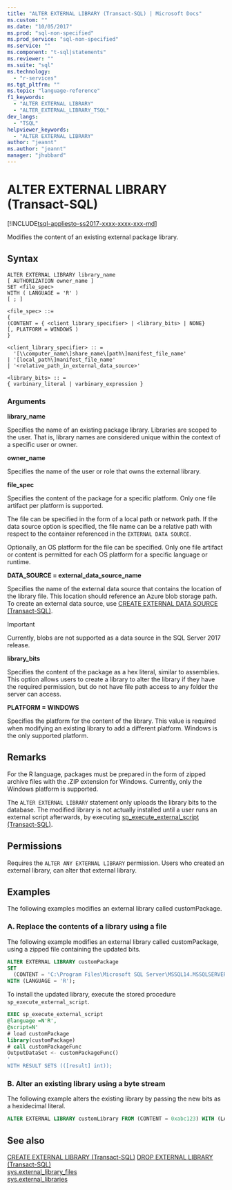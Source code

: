 ```yaml
---
title: "ALTER EXTERNAL LIBRARY (Transact-SQL) | Microsoft Docs"
ms.custom: ""
ms.date: "10/05/2017"
ms.prod: "sql-non-specified"
ms.prod_service: "sql-non-specified"
ms.service: ""
ms.component: "t-sql|statements"
ms.reviewer: ""
ms.suite: "sql"
ms.technology: 
  - "r-services"
ms.tgt_pltfrm: ""
ms.topic: "language-reference"
f1_keywords: 
  - "ALTER EXTERNAL LIBRARY"
  - "ALTER_EXTERNAL_LIBRARY_TSQL"
dev_langs: 
  - "TSQL"
helpviewer_keywords: 
  - "ALTER EXTERNAL LIBRARY"
author: "jeannt"
ms.author: "jeannt"
manager: "jhubbard"
---
```

# ALTER EXTERNAL LIBRARY (Transact-SQL)  

[!INCLUDE[tsql-appliesto-ss2017-xxxx-xxxx-xxx-md](../../includes/tsql-appliesto-ss2017-xxxx-xxxx-xxx-md.md)]

Modifies the content of an existing external package library.

## Syntax

```
ALTER EXTERNAL LIBRARY library_name
[ AUTHORIZATION owner_name ]
SET <file_spec>
WITH ( LANGUAGE = 'R' )
[ ; ]

<file_spec> ::=
{
(CONTENT = { <client_library_specifier> | <library_bits> | NONE}
[, PLATFORM = WINDOWS )
}

<client_library_specifier> :: =
  '[\\computer_name\]share_name\[path\]manifest_file_name'
| '[local_path\]manifest_file_name'
| '<relative_path_in_external_data_source>'

<library_bits> :: =
{ varbinary_literal | varbinary_expression }
```

### Arguments

**library_name**

Specifies the name of an existing package library. Libraries are scoped to the user. That is, library names are considered unique within the context of a specific user or owner.

**owner_name**

Specifies the name of the user or role that owns the external library.

**file_spec**

Specifies the content of the package for a specific platform. Only one file artifact per platform is supported.

The file can be specified in the form of a local path or network path. If the data source option is specified, the file name can be a relative path with respect to the container referenced in the `EXTERNAL DATA SOURCE`.

Optionally, an OS platform for the file can be specified. Only one file artifact or content is permitted for each OS platform for a specific language or runtime.

**DATA_SOURCE = external_data_source_name**

Specifies the name of the external data source that contains the location of the library file. This location should reference an Azure blob storage path. To create an external data source, use [CREATE EXTERNAL DATA SOURCE (Transact-SQL)](create-external-data-source-transact-sql.md).

> [!IMPORTANT] 
> Currently, blobs are not supported as a data source in the SQL Server 2017 release.

**library_bits**

Specifies the content of the package as a hex literal, similar to assemblies. This option allows users to create a library to alter the library if they have the required permission, but do not have file path access to any folder the server can access.

**PLATFORM = WINDOWS**

Specifies the platform for the content of the library. This value is required when modifying an existing library to add a different platform. Windows is the only supported platform.

## Remarks

For the R language, packages must be prepared in the form of zipped archive files with the .ZIP extension for Windows. Currently, only the Windows platform is supported.  

The `ALTER EXTERNAL LIBRARY` statement only uploads the library bits to the database. The modified library is not actually installed until a user runs an external script afterwards, by executing [sp_execute_external_script (Transact-SQL)](../../relational-databases/system-stored-procedures/sp-execute-external-script-transact-sql.md).

## Permissions

Requires the `ALTER ANY EXTERNAL LIBRARY` permission. Users who created an external library, can alter that external library.

## Examples

The following examples modifies an external library called customPackage.

### A. Replace the contents of a library using a file

The following example modifies an external library called customPackage, using a zipped file containing the updated bits.

```sql
ALTER EXTERNAL LIBRARY customPackage 
SET 
  (CONTENT = 'C:\Program Files\Microsoft SQL Server\MSSQL14.MSSQLSERVER\customPackage.zip')
WITH (LANGUAGE = 'R');
```  

To install the updated library, execute the stored procedure `sp_execute_external_script`.

```sql   
EXEC sp_execute_external_script 
@language =N'R', 
@script=N'
# load customPackage
library(customPackage)
# call customPackageFunc
OutputDataSet <- customPackageFunc()
'
WITH RESULT SETS (([result] int));
```

### B. Alter an existing library using a byte stream

The following example alters the existing library by passing the new bits as a hexidecimal literal.

```SQL
ALTER EXTERNAL LIBRARY customLibrary FROM (CONTENT = 0xabc123) WITH (LANGUAGE = 'R');
```

## See also  

[CREATE EXTERNAL LIBRARY (Transact-SQL)](create-external-library-transact-sql.md)
[DROP EXTERNAL LIBRARY (Transact-SQL)](drop-external-library-transact-sql.md)  
[sys.external_library_files](../../relational-databases/system-catalog-views/sys-external-library-files-transact-sql.md)  
[sys.external_libraries](../../relational-databases/system-catalog-views/sys-external-libraries-transact-sql.md)  
